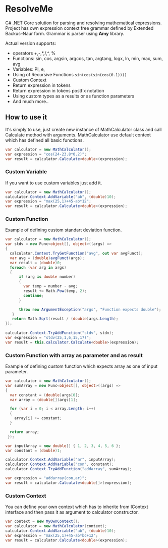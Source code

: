 # ResolveMe

C# .NET Core solution for parsing and resolving mathematical expressions. Project has own expression context free grammar defined by Extended Backus–Naur form. Grammar is parser using **Amy** library.

Actual version supports:

* operators +,-,*,/,^, %
* Functions: sin, cos, argsin, argcos, tan, argtang, logx, ln, min, max, sum, avg
* Variables: PI, e,
* Using of Recursive Functions `sin(cos(sin(cos(0.1))))`
* Custom Context
* Return expression in tokens
* Return expression in tokens postfix notation
* Using custom types as a results or as function parameters
* And much more..

## How to use it
It's simply to use, just create new instance of MathCalculator class and call Calculate method with arguments. MathCalculator use default context which has defined all basic functions.

```C#
var calculator = new MathCalculator();
var expression = "cos(24-23.8*0.2)";
var result = calculator.Calculate<double>(expression);
```

### Custom Variable
If you want to use custom variables just add it.
```C#
var calculator = new MathCalculator();
calculator.Context.AddVariable("ab", (double)10);
var expression = "max(25,1)+45-ab*12";
var result = calculator.Calculate<double>(expression);
```

### Custom Function
Example of defining custom standart deviation function.
```C#
var calculator = new MathCalculator();
var stdv = new Func<object[], object>((args) =>
{
  calculator.Context.TryGetFunction("avg", out var avgFunct);
  var avg = (double)avgFunct(args);
  var result = (double)0;
  foreach (var arg in args)
  {
      if (arg is double number)
      {
        var temp = number - avg;
        result += Math.Pow(temp, 2);
        continue;
      }

      throw new ArgumentException("args", "Function expects double");
   }
   return Math.Sqrt(result / (double)args.Length);
});
            
calculator.Context.TryAddFunction("stdv", stdv);
var expression = "stdv(25,1,6,15,17)";
var result = this.calculator.Calculate<double>(expression);
```

### Custom Function with array as parameter and as result
Example of defining custom function which expects array as one of input parameter.
```C#
var calculator = new MathCalculator();
var sumArray = new Func<object[], object>((args) =>
{
  var constant = (double)args[0];
  var array = (double[])args[1];

  for (var i = 0; i < array.Length; i++)
  {
    array[i] += constant;
  }

  return array;
 });

var inputArray = new double[] { 1, 2, 3, 4, 5, 6 };
var constant = (double)1;

calculator.Context.AddVariable("ar", inputArray);
calculator.Context.AddVariable("con", constant);
calculator.Context.TryAddFunction("addarray", sumArray);

var expression = "addarray(con,ar)";
var result = calculator.Calculate<double[]>(expression);
```

### Custom Context
You can define your own context which has to inherite from IContext interface and then pass it as argument to calculator constructor.
```C#
var context = new MyOwnContext();
var calculator = new MathCalculator(context);
calculator.Context.AddVariable("ab", (double)10);
var expression = "max(25,1)+45-ab*bc+12";
var result = calculator.Calculate<double>(expression);
```
